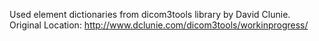 Used element dictionaries from dicom3tools library by David Clunie.
Original Location: http://www.dclunie.com/dicom3tools/workinprogress/